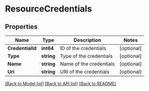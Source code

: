 # ResourceCredentials

## Properties

Name | Type | Description | Notes
------------ | ------------- | ------------- | -------------
**CredentialId** | **int64** | ID of the credentials | [optional] 
**Type** | **string** | Type of the credentials | [optional] 
**Name** | **string** | Name of the credentials | [optional] 
**Uri** | **string** | URI of the credentials | [optional] 

[[Back to Model list]](../README.md#documentation-for-models) [[Back to API list]](../README.md#documentation-for-api-endpoints) [[Back to README]](../README.md)


